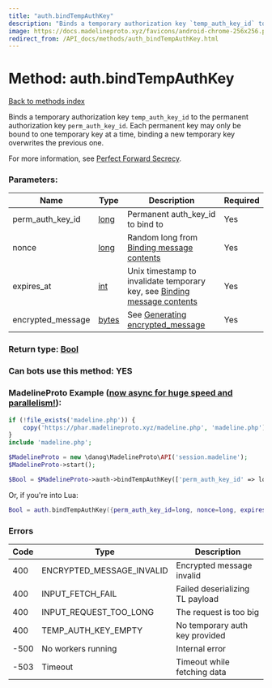 ```yaml
---
title: "auth.bindTempAuthKey"
description: "Binds a temporary authorization key `temp_auth_key_id` to the permanent authorization key `perm_auth_key_id`. Each permanent key may only be bound to one temporary key at a time, binding a new temporary key overwrites the previous one."
image: https://docs.madelineproto.xyz/favicons/android-chrome-256x256.png
redirect_from: /API_docs/methods/auth_bindTempAuthKey.html
---
```

# Method: auth.bindTempAuthKey
[Back to methods index](index.md)



Binds a temporary authorization key `temp_auth_key_id` to the permanent authorization key `perm_auth_key_id`. Each permanent key may only be bound to one temporary key at a time, binding a new temporary key overwrites the previous one.

For more information, see [Perfect Forward Secrecy](https://core.telegram.org/api/pfs).

### Parameters:

| Name     |    Type       | Description | Required |
|----------|---------------|-------------|----------|
|perm\_auth\_key\_id|[long](../types/long.md) | Permanent auth\_key\_id to bind to | Yes|
|nonce|[long](../types/long.md) | Random long from [Binding message contents](#binding-message-contents) | Yes|
|expires\_at|[int](../types/int.md) | Unix timestamp to invalidate temporary key, see [Binding message contents](#binding-message-contents) | Yes|
|encrypted\_message|[bytes](../types/bytes.md) | See [Generating encrypted\_message](#generating-encrypted-message) | Yes|


### Return type: [Bool](../types/Bool.md)

### Can bots use this method: **YES**


### MadelineProto Example ([now async for huge speed and parallelism!](https://docs.madelineproto.xyz/docs/ASYNC.html)):


```php
if (!file_exists('madeline.php')) {
    copy('https://phar.madelineproto.xyz/madeline.php', 'madeline.php');
}
include 'madeline.php';

$MadelineProto = new \danog\MadelineProto\API('session.madeline');
$MadelineProto->start();

$Bool = $MadelineProto->auth->bindTempAuthKey(['perm_auth_key_id' => long, 'nonce' => long, 'expires_at' => int, 'encrypted_message' => 'bytes', ]);
```

Or, if you're into Lua:

```lua
Bool = auth.bindTempAuthKey({perm_auth_key_id=long, nonce=long, expires_at=int, encrypted_message='bytes', })
```

### Errors

| Code | Type     | Description   |
|------|----------|---------------|
|400|ENCRYPTED_MESSAGE_INVALID|Encrypted message invalid|
|400|INPUT_FETCH_FAIL|Failed deserializing TL payload|
|400|INPUT_REQUEST_TOO_LONG|The request is too big|
|400|TEMP_AUTH_KEY_EMPTY|No temporary auth key provided|
|-500|No workers running|Internal error|
|-503|Timeout|Timeout while fetching data|


